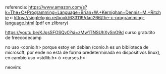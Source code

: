 referencia:
https://www.amazon.com/s?k=The+C+Programming+Language+Brian+W.+Kernighan+Dennis+M.+Ritchie
o https://singlelogin.re/book/633119/dac266/the-c-programming-language.html (pdf en zlibrary)

https://youtu.be/KJgsSFOSQv0?si=zMw1TNSUhXySnO9d curso gratutito de freecodecamp

no uso <conio.h> porque estoy en debian (conio.h es un biblioteca de microsoft, por ende no está de forma predeterminada en dispositivos linux), en cambio uso <stdlib.h> ó <curses.h> 

neovim: 
